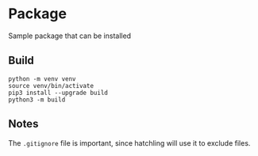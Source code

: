 # Package

Sample package that can be installed


## Build

    python -m venv venv
    source venv/bin/activate
    pip3 install --upgrade build
    python3 -m build

## Notes

The `.gitignore` file is important, since hatchling will use it to exclude files.
